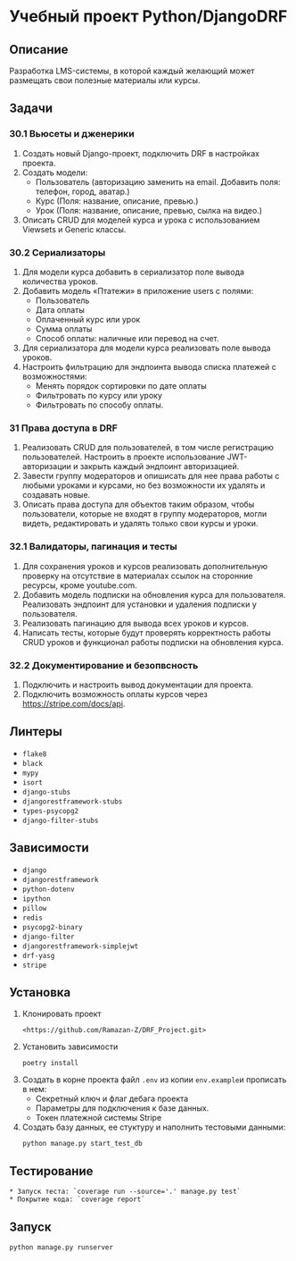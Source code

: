 # Учебный проект Python/DjangoDRF
## Описание
Разработка LMS-системы, в которой каждый желающий может размещать свои полезные материалы или курсы.
## Задачи
### 30.1 Вьюсеты и дженерики
1. Создать новый Django-проект, подключить DRF в настройках проекта.
2. Создать модели:
	* Пользователь (авторизацию заменить на email. Добавить поля: телефон, город, аватар.)
	* Курс (Поля: название, описание, превью.)
	* Урок (Поля: название, описание, превью, сылка на видео.)
3. Описать CRUD для моделей курса и урока с использованием Viewsets и Generic классы.
### 30.2 Сериализаторы
1. Для модели курса добавить в сериализатор поле вывода количества уроков.
2. Добавить модель «Птатежи» в приложение users с полями:
	* Пользователь
	* Дата оплаты
	* Оплаченный курс или урок
	* Сумма оплаты
	* Способ оплаты: наличные или перевод на счет.
3. Для сериализатора для модели курса реализовать поле вывода уроков.
4. Настроить фильтрацию для эндпоинта вывода списка платежей с возможностями:
	* Менять порядок сортировки по дате оплаты
	* Фильтровать по курсу или уроку
	* Фильтровать по способу оплаты.
### 31 Права доступа в DRF
1. Реализовать CRUD для пользователей, в том числе регистрацию пользователей.
	Настроить в проекте использование JWT-авторизации и закрыть каждый эндпоинт авторизацией.
2. Завести группу модераторов и опишисать для нее права работы с любыми уроками и курсами,
	но без возможности их удалять и создавать новые.
3. Описать права доступа для объектов таким образом, чтобы пользователи, которые не входят в группу модераторов,
	могли видеть, редактировать и удалять только свои курсы и уроки.
### 32.1 Валидаторы, пагинация и тесты
1. Для сохранения уроков и курсов реализовать дополнительную проверку на отсутствие в материалах
	ссылок на сторонние ресурсы, кроме youtube.com.
2. Добавить модель подписки на обновления курса для пользователя.
	Реализовать эндпоинт для установки и удаления подписки у пользователя.
3. Реализовать пагинацию для вывода всех уроков и курсов.
4. Написать тесты, которые будут проверять корректность работы CRUD уроков
	и функционал работы подписки на обновления курса.
### 32.2 Документирование и безопвсность
1. Подключить и настроить вывод документации для проекта.
2. Подключить возможность оплаты курсов через https://stripe.com/docs/api.
## Линтеры
* `flake8`
* `black`
* `mypy`
* `isort`
* `django-stubs`
* `djangorestframework-stubs`
* `types-psycopg2`
* `django-filter-stubs`
## Зависимости
* `django`
* `djangorestframework`
* `python-dotenv`
* `ipython`
* `pillow`
* `redis`
* `psycopg2-binary`
* `django-filter`
* `djangorestframework-simplejwt`
* `drf-yasg`
* `stripe`
## Установка
1. Клонировать проект
	```
	<https://github.com/Ramazan-Z/DRF_Project.git>
	```
2. Установить зависимости
	```
	poetry install
	```
3. Создать в корне проекта файл `.env` из  копии `env.example`и прописать в нем:
	* Секретный ключ и флаг дебага проекта
	* Параметры для подключения к базе данных.
    * Токен платежной системы Stripe
4. Создать базу данных, ее стуктуру и наполнить тестовыми данными:
	```
	python manage.py start_test_db
	```
## Тестирование
	* Запуск теста: `coverage run --source='.' manage.py test`
	* Покрытие кода: `coverage report`
## Запуск
```
python manage.py runserver
```